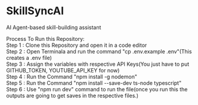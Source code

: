 # SkillSyncAI
AI Agent-based skill-building assistant 

Process To Run this Repository:  
Step 1 : Clone this Repository and open it in a code editor  
Step 2 : Open Terminala and run the command "cp .env.example .env"(This creates a .env file)  
Step 3 : Assign the variables with respective API Keys(You just have to put GITHUB_TOKEN, YOUTUBE_API_KEY for now)  
Step 4 : Run the Command "npm install -g nodemon"  
Step 5 : Run the Command "npm install --save-dev ts-node typescript"  
Step 6 : Use "npm run dev" command to run the file(once you run this the outputs are going to get saves in the respective files.)  

